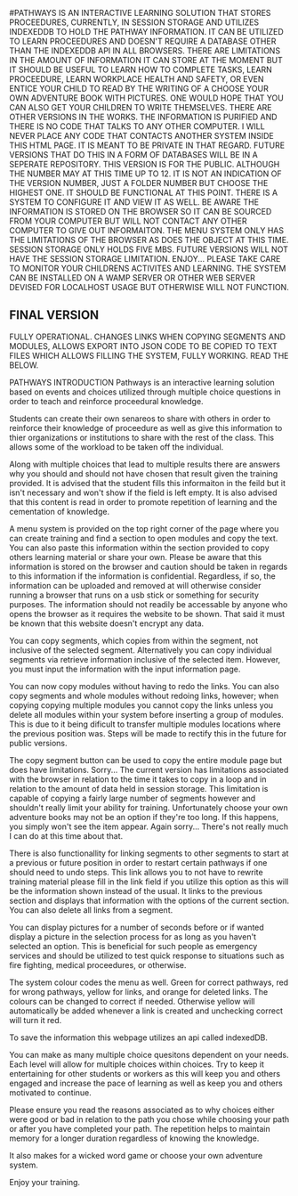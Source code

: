 
#PATHWAYS 
IS AN INTERACTIVE LEARNING SOLUTION THAT STORES PROCEEDURES, CURRENTLY, IN SESSION STORAGE AND UTILIZES INDEXEDDB TO HOLD THE PATHWAY INFORMATION.
IT CAN BE UTILIZED TO LEARN PROCEEDURES AND DOESN'T REQUIRE A DATABASE OTHER THAN THE INDEXEDDB API IN ALL BROWSERS.
THERE ARE LIMITATIONS IN THE AMOUNT OF INFORMATION IT CAN STORE AT THE MOMENT BUT IT SHOULD BE USEFUL TO LEARN HOW TO COMPLETE TASKS, LEARN PROCEEDURE, 
LEARN WORKPLACE HEALTH AND SAFETY, OR EVEN ENTICE YOUR CHILD TO READ BY THE WRITING OF A CHOOSE YOUR OWN ADVENTURE BOOK WITH PICTURES. ONE WOULD HOPE THAT
YOU CAN ALSO GET YOUR CHILDREN TO WRITE THEMSELVES.
THERE ARE OTHER VERSIONS IN THE WORKS. THE INFORMATION IS PURIFIED AND THERE IS NO CODE THAT TALKS TO ANY OTHER COMPUTER. I WILL NEVER PLACE ANY CODE THAT 
CONTACTS ANOTHER SYSTEM INSIDE THIS HTML PAGE. IT IS MEANT TO BE PRIVATE IN THAT REGARD.
FUTURE VERSIONS THAT DO THIS IN A FORM OF DATABASES WILL BE IN A SEPERATE REPOSITORY. THIS VERSION IS FOR THE PUBLIC.
ALTHOUGH THE NUMBER MAY AT THIS TIME UP TO 12. IT IS NOT AN INDICATION OF THE VERSION NUMBER, JUST A FOLDER NUMBER BUT CHOOSE THE HIGHEST ONE. IT SHOULD BE FUNCTIONAL AT THIS POINT.
THERE IS A SYSTEM TO CONFIGURE IT AND VIEW IT AS WELL.
BE AWARE THE INFORMATION IS STORED ON THE BROWSER SO IT CAN BE SOURCED FROM YOUR COMPUTER BUT WILL NOT CONTACT ANY OTHER COMPUTER TO GIVE OUT INFORMAITON.
THE MENU SYSTEM ONLY HAS THE LIMITATIONS OF THE BROWSER AS DOES THE OBJECT AT THIS TIME. SESSION STORAGE ONLY HOLDS FIVE MBS.
FUTURE VERSIONS WILL NOT HAVE THE SESSION STORAGE LIMITATION.
ENJOY...
PLEASE TAKE CARE TO MONITOR YOUR CHILDRENS ACTIVITES AND LEARNING.
THE SYSTEM CAN BE INSTALLED ON A WAMP SERVER OR OTHER WEB SERVER DEVISED FOR LOCALHOST USAGE BUT OTHERWISE WILL NOT FUNCTION.
## FINAL VERSION
FULLY OPERATIONAL. CHANGES LINKS WHEN COPYING SEGMENTS AND MODULES, ALLOWS EXPORT INTO JSON CODE TO BE COPIED TO TEXT FILES WHICH ALLOWS FILLING THE SYSTEM, 
FULLY WORKING. READ THE BELOW.

PATHWAYS
INTRODUCTION
Pathways is an interactive learning solution based on events and choices utilized through multiple choice questions in order to teach and reinforce proceedural knowledge.

Students can create their own senareos to share with others in order to reinforce their knowledge of proceedure as well as give this information to thier organizations or institutions to share with the rest of the class. This allows some of the workload to be taken off the individual.

Along with multiple choices that lead to multiple results there are answers why you should and should not have chosen that result given the training provided. It is advised that the student fills this informaiton in the feild but it isn't necessary and won't show if the field is left empty. It is also advised that this content is read in order to promote repetition of learning and the cementation of knowledge.

A menu system is provided on the top right corner of the page where you can create training and find a section to open modules and copy the text. You can also paste this information within the section provided to copy others learning material or share your own. Please be aware that this information is stored on the browser and caution should be taken in regards to this information if the information is confidential. Regardless, if so, the information can be uploaded and removed at will otherwise consider running a browser that runs on a usb stick or something for security purposes. The information should not readily be accessable by anyone who opens the browser as it requires the website to be shown. That said it must be known that this website doesn't encrypt any data.

You can copy segments, which copies from within the segment, not inclusive of the selected segment. Alternatively you can copy individual segments via retrieve information inclusive of the selected item. However, you must input the information with the input information page.

You can now copy modules without having to redo the links. You can also copy segments and whole modules without redoing links, however; when copying copying multiple modules you cannot copy the links unless you delete all modules within your system before inserting a group of modules. This is due to it being dificult to transfer multiple modules locations where the previous position was. Steps will be made to rectify this in the future for public versions.

The copy segment button can be used to copy the entire module page but does have limitations. Sorry... The current version has limitations associated with the browser in relation to the time it takes to copy in a loop and in relation to the amount of data held in session storage. This limitation is capable of copying a fairly large number of segments however and shouldn't really limit your ability for training. Unfortunately choose your own adventure books may not be an option if they're too long. If this happens, you simply won't see the item appear. Again sorry... There's not really much I can do at this time about that.

There is also functionallity for linking segments to other segments to start at a previous or future position in order to restart certain pathways if one should need to undo steps. This link allows you to not have to rewrite training material please fill in the link field if you utilize this option as this will be the information shown instead of the usual. It links to the previous section and displays that information with the options of the current section. You can also delete all links from a segment.

You can display pictures for a number of seconds before or if wanted display a picture in the selection process for as long as you haven't selected an option. This is beneficial for such people as emergency services and should be utilized to test quick response to situations such as fire fighting, medical proceedures, or otherwise.

The system colour codes the menu as well. Green for correct pathways, red for wrong pathways, yellow for links, and orange for deleted links. The colours can be changed to correct if needed. Otherwise yellow will automatically be added whenever a link is created and unchecking correct will turn it red.

To save the information this webpage utilizes an api called indexedDB.

You can make as many multiple choice quesitons dependent on your needs. Each level will allow for multiple choices within choices. Try to keep it entertaining for other students or workers as this will keep you and others engaged and increase the pace of learning as well as keep you and others motivated to continue.

Please ensure you read the reasons associated as to why choices either were good or bad in relation to the path you chose while choosing your path or after you have completed your path. The repetition helps to maintain memory for a longer duration regardless of knowing the knowledge.

It also makes for a wicked word game or choose your own adventure system.

Enjoy your training.
